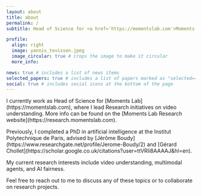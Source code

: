 ```yaml
---
layout: about
title: about
permalink: /
subtitle: Head of Science for <a href='https://momentslab.com'>Moments Lab</a>. AI scientist.

profile:
  align: right
  image: yannis_tevissen.jpeg
  image_circular: true # crops the image to make it circular
  more_info: 

news: true # includes a list of news items
selected_papers: true # includes a list of papers marked as "selected={true}"
social: true # includes social icons at the bottom of the page
---
```

<p>I currently work as Head of Science for [Moments Lab](https://momentslab.com), where I lead Research initiatives on video understanding. More info can be found on the [Moments Lab Research website](https://research.momentslab.com).</p>

<p>Previously, I completed a PhD in artificial intelligence at the Institut Polytechnique de Paris, advised by [Jérôme Boudy](https://www.researchgate.net/profile/Jerome-Boudy/2) and [Gérard Chollet](https://scholar.google.co.uk/citations?user=ttVRli8AAAAJ&hl=en).</p>

<p>My current research interests include video understanding, multimodal agents, and AI fairness.</p>
<p>Feel free to reach out to me to discuss any of these topics or to collaborate on research projects.</p>